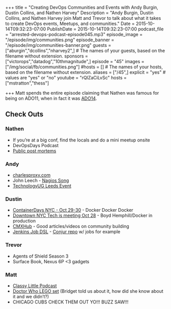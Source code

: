 +++
title = "Creating DevOps Communities and Events with Andy Burgin, Dustin Collins, and Nathen Harvey"
Description = "Andy Burgin, Dustin Collins, and Nathen Harvey join Matt and Trevor to talk about what it takes to create DevOps events, Meetups, and communities."
Date = 2015-10-14T09:32:23-07:00
PublishDate = 2015-10-14T09:32:23-07:00
podcast_file = "arrested-devops-podcast-episode045.mp3"
episode_image = "/episode/img/communities.png"
episode_banner = "/episode/img/communities-banner.png"
guests = ["aburgin","dcollins","nharvey2",] # The names of your guests, based on the filename without extension.
sponsors = ["victorops","datadog","10thmagnitude",]
episode = "45"
images = ["/img/social/fb/communities.png"]
#hosts = [] # The names of your hosts, based on the filename without extension.
aliases = ["/45",]
explicit = "yes" # values are "yes" or "no"
youtube = "rQlZaCiLvSc"
hosts = ["mstratton","thess"]

+++
Matt spends the entire episode claiming that Nathen was famous for being on ADO11, when in fact it was [ADO14](http://www.arresteddevops.com/how-to-eff-up-devops/).

## Check Outs

### Nathen
- If you’re at a big conf, find the locals and do a mini meetup onsite
- DevOpsDays Podcast
- [Public post mortems](https://www.chef.io/blog/2015/08/17/supermarket-berkshelf-outage-incident-report/)

### Andy
- [charlesproxy.com](http://charlesproxy.com)
- John Leech - [Nagios Song](http://www.leedsdevops.org.uk/post/122413169155/john-leach-plays-his-nagios-song-at-leeds-devops)
- [TechnologyUG Leeds Event](http://www.leedsdevops.org.uk/post/130503327520/technology-ug-devops-event-thurs-22nd-oct-2015)

### Dustin
- [ContainerDays NYC - Oct 29-30](http://dynamicinfradays.org/events/2015-nyc/) - Docker Docker Docker
- [Downtown NYC Tech is meeting Oct 28](http://www.meetup.com/Downtown-NYC-Tech-Meetup/events/224424454/) - Boyd Hemphill/Docker in production
- [CMXHub](http://cmxhub.com/) - Good articles/videos on community building
- [Jenkins Job DSL](https://github.com/jenkinsci/job-dsl-plugin/wiki) - [Conjur repo](https://github.com/conjurinc/jenkins-seed) w/ jobs for example

### Trevor
- Agents of Shield Season 3
- Surface Book, Nexus 6P <3 gadgets

### Matt
- [Classy Little Podcast](http://www.classylittlepodcast.com/)
- [Doctor Who LEGO set](https://plus.google.com/+RosaGolijan/posts/RaFz7uPZ9so) (Bridget told us about it, how did she know about it and we didn’t?)
- CHICAGO CUBS CHECK THEM OUT YO!!! BUZZ SAW!!!
